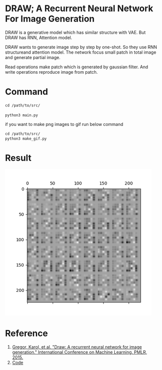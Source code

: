 # DRAW; A Recurrent Neural Network For Image Generation

DRAW is a generative model which has similar structure with VAE. But DRAW has RNN, Attention model.

DRAW wants to generate image step by step by one-shot. So they use RNN structureand attention model. The network focus small patch in total image and generate partial image.

Read operations make patch which is generated by gaussian filter. And write operations reproduce image from patch.

# Command

```
cd /path/to/src/

python3 main.py

```

if you want to make png images to gif run below command
```
cd /path/to/src/
python3 make_gif.py
```

# Result
![result][result]

# Reference
1. [Gregor, Karol, et al. "Draw: A recurrent neural network for image generation." International Conference on Machine Learning. PMLR, 2015.][paper]
2. [Code][Code]

[paper]:http://proceedings.mlr.press/v37/gregor15.pdf
[Code]: https://github.com/czm0/draw_pytorch/tree/06d075d7b51d49c95316a277fef928d0acaf35aa
[result]: /assets/result.gif
